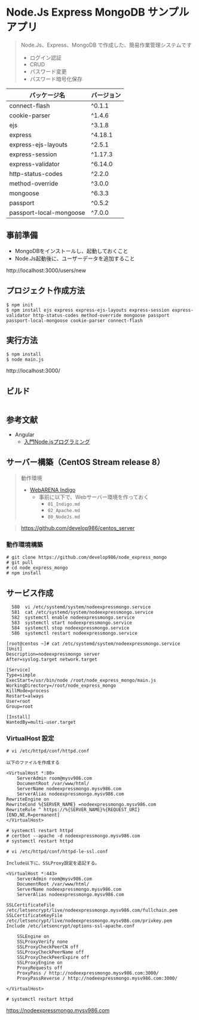 # Node.Js Express MongoDB サンプルアプリ

> Node.Js、Express、MongoDB で作成した、簡易作業管理システムです
> - ログイン認証
> - CRUD
> - パスワード変更
> - パスワード暗号化保存

| パッケージ名 | バージョン |
| ------------- | ------------- |
| connect-flash  | ^0.1.1  |
| cookie-parser  | ^1.4.6  |
| ejs  | ^3.1.8  |
| express  | ^4.18.1  |
| express-ejs-layouts  | ^2.5.1  |
| express-session  | ^1.17.3  |
| express-validator  | ^6.14.0  |
| http-status-codes  | ^2.2.0  |
| method-override  | ^3.0.0  |
| mongoose  | ^6.3.3  |
| passport  | ^0.5.2  |
| passport-local-mongoose  | ^7.0.0  |

## 事前準備

- MongoDBをインストールし、起動しておくこと
- Node.Js起動後に、ユーザーデータを追加すること

http://localhost:3000/users/new

## プロジェクト作成方法

```
$ npm init
$ npm install ejs express express-ejs-layouts express-session express-validator http-status-codes method-override mongoose passport passport-local-mongoose cookie-parser connect-flash
```

## 実行方法

```
$ npm install
$ node main.js
```

http://localhost:3000/

## ビルド

```
```

## 参考文献

- Angular
  - [入門Node.jsプログラミング](https://www.shoeisha.co.jp/book/detail/9784798158624)

## サーバー構築（CentOS Stream release 8）

> 動作環境
> - [WebARENA Indigo](https://web.arena.ne.jp/indigo/)
>   - 事前に以下で、Webサーバー環境を作っておく
>     - `01_Indigo.md`
>     - `02_Apache.md`
>     - `80_NodeJs.md`

> https://github.com/develop986/centos_server

### 動作環境構築

```
# git clone https://github.com/develop986/node_express_mongo
# git pull
# cd node_express_mongo
# npm install
```

## サービス作成

```
  580  vi /etc/systemd/system/nodeexpressmongo.service
  581  cat /etc/systemd/system/nodeexpressmongo.service
  582  systemctl enable nodeexpressmongo.service
  583  systemctl start nodeexpressmongo.service
  584  systemctl stop nodeexpressmongo.service
  586  systemctl restart nodeexpressmongo.service

[root@centos ~]# cat /etc/systemd/system/nodeexpressmongo.service
[Unit]
Description=nodeexpressmongo server
After=syslog.target network.target

[Service]
Type=simple
ExecStart=/usr/bin/node /root/node_express_mongo/main.js
WorkingDirectory=/root/node_express_mongo
KillMode=process
Restart=always
User=root
Group=root

[Install]
WantedBy=multi-user.target
```

### VirtualHost 設定

```
# vi /etc/httpd/conf/httpd.conf

以下のファイルを作成する

<VirtualHost *:80>
    ServerAdmin room@mysv986.com
    DocumentRoot /var/www/html/
    ServerName nodeexpressmongo.mysv986.com
    ServerAlias nodeexpressmongo.mysv986.com
RewriteEngine on
RewriteCond %{SERVER_NAME} =nodeexpressmongo.mysv986.com
RewriteRule ^ https://%{SERVER_NAME}%{REQUEST_URI} [END,NE,R=permanent]
</VirtualHost>
```

```
# systemctl restart httpd
# certbot --apache -d nodeexpressmongo.mysv986.com
# systemctl restart httpd
```

```
# vi /etc/httpd/conf/httpd-le-ssl.conf

Include以下に、SSLProxy設定を追記する。

<VirtualHost *:443>
    ServerAdmin room@mysv986.com
    DocumentRoot /var/www/html/
    ServerName nodeexpressmongo.mysv986.com
    ServerAlias nodeexpressmongo.mysv986.com

SSLCertificateFile /etc/letsencrypt/live/nodeexpressmongo.mysv986.com/fullchain.pem
SSLCertificateKeyFile /etc/letsencrypt/live/nodeexpressmongo.mysv986.com/privkey.pem
Include /etc/letsencrypt/options-ssl-apache.conf

    SSLEngine on
    SSLProxyVerify none
    SSLProxyCheckPeerCN off
    SSLProxyCheckPeerName off
    SSLProxyCheckPeerExpire off
    SSLProxyEngine on
    ProxyRequests off
    ProxyPass / http://nodeexpressmongo.mysv986.com:3000/
    ProxyPassReverse / http://nodeexpressmongo.mysv986.com:3000/

</VirtualHost>
```

```
# systemctl restart httpd
```

https://nodeexpressmongo.mysv986.com